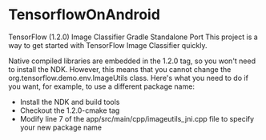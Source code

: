 # TensorflowOnAndroid
TensorFlow (1.2.0) Image Classifier Gradle Standalone Port
This project is a way to get started with TensorFlow Image Classifier quickly.

Native compiled libraries are embedded in the 1.2.0 tag, so you won't need to install the NDK.
However, this means that you cannot change the org.tensorflow.demo.env.ImageUtils class.
Here's what you need to do if you want, for example, to use a different package name:

* Install the NDK and build tools
* Checkout the 1.2.0-cmake tag
* Modify line 7 of the app/src/main/cpp/imageutils_jni.cpp file to specify your new package name
